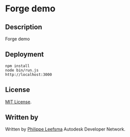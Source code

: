 
# Forge demo

## Description
Forge demo

## Deployment
    npm install
    node bin/run.js
    http://localhost:3000

## License

[MIT License](http://opensource.org/licenses/MIT).

## Written by 

Written by [Philippe Leefsma](http://adndevblog.typepad.com/cloud_and_mobile/philippe-leefsma.html)
Autodesk Developer Network.

